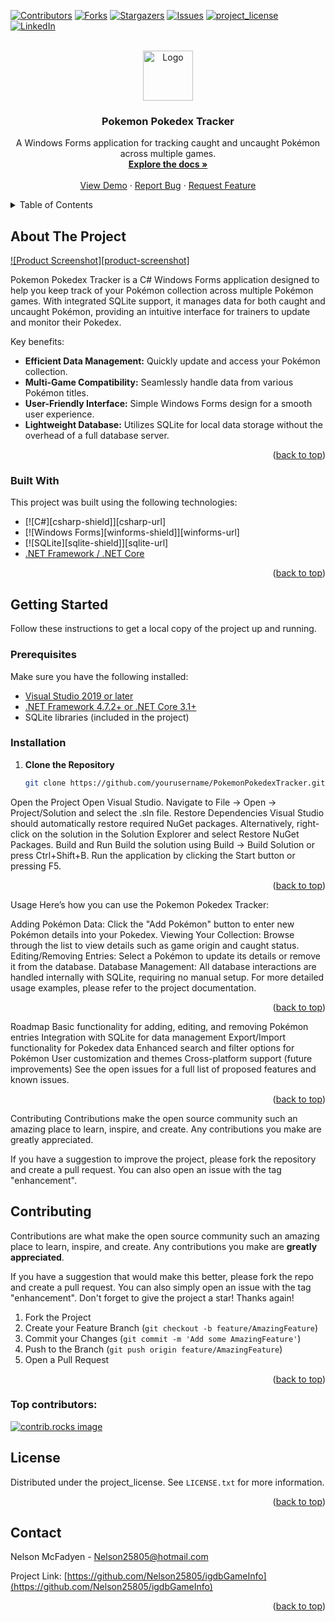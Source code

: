 <!-- Improved compatibility of back to top link: See: https://github.com/othneildrew/Best-README-Template/pull/73 -->
<a id="readme-top"></a>

<!-- PROJECT SHIELDS -->
<!--
*** I'm using markdown "reference style" links for readability.
*** Reference links are enclosed in brackets [ ] instead of parentheses ( ).
*** See the bottom of this document for the declaration of the reference variables
*** for contributors-url, forks-url, etc. This is an optional, concise syntax you may use.
*** https://www.markdownguide.org/basic-syntax/#reference-style-links
-->
[![Contributors][contributors-shield]][contributors-url]
[![Forks][forks-shield]][forks-url]
[![Stargazers][stars-shield]][stars-url]
[![Issues][issues-shield]][issues-url]
[![project_license][license-shield]][license-url]
[![LinkedIn][linkedin-shield]][linkedin-url]

<!-- PROJECT LOGO -->
<br />
<div align="center">
  <a href="https://github.com/yourusername/PokemonPokedexTracker">
    <img src="images/logo.png" alt="Logo" width="80" height="80">
  </a>

  <h3 align="center">Pokemon Pokedex Tracker</h3>


  <p align="center">
    A Windows Forms application for tracking caught and uncaught Pokémon across multiple games.
    <br />
    <a href="https://github.com/yourusername/PokemonPokedexTracker"><strong>Explore the docs »</strong></a>
    <br />
    <br />
    <a href="https://github.com/yourusername/PokemonPokedexTracker">View Demo</a>
    &middot;
    <a href="https://github.com/yourusername/PokemonPokedexTracker/issues/new?labels=bug&template=bug-report.md">Report Bug</a>
    &middot;
    <a href="https://github.com/yourusername/PokemonPokedexTracker/issues/new?labels=enhancement&template=feature-request.md">Request Feature</a>
  </p>
</div>

<!-- TABLE OF CONTENTS -->
<details>
  <summary>Table of Contents</summary>
  <ol>
    <li>
      <a href="#about-the-project">About The Project</a>
      <ul>
        <li><a href="#built-with">Built With</a></li>
      </ul>
    </li>
    <li>
      <a href="#getting-started">Getting Started</a>
      <ul>
        <li><a href="#prerequisites">Prerequisites</a></li>
        <li><a href="#installation">Installation</a></li>
      </ul>
    </li>
    <li><a href="#usage">Usage</a></li>
    <li><a href="#roadmap">Roadmap</a></li>
    <li><a href="#contributing">Contributing</a></li>
    <li><a href="#license">License</a></li>
    <li><a href="#contact">Contact</a></li>
    <li><a href="#acknowledgments">Acknowledgments</a></li>
  </ol>
</details>



<!-- ABOUT THE PROJECT -->
<!-- ABOUT THE PROJECT -->
## About The Project

[![Product Screenshot][product-screenshot]](https://github.com/yourusername/PokemonPokedexTracker)

Pokemon Pokedex Tracker is a C# Windows Forms application designed to help you keep track of your Pokémon collection across multiple Pokémon games. With integrated SQLite support, it manages data for both caught and uncaught Pokémon, providing an intuitive interface for trainers to update and monitor their Pokedex.

Key benefits:
* **Efficient Data Management:** Quickly update and access your Pokémon collection.
* **Multi-Game Compatibility:** Seamlessly handle data from various Pokémon titles.
* **User-Friendly Interface:** Simple Windows Forms design for a smooth user experience.
* **Lightweight Database:** Utilizes SQLite for local data storage without the overhead of a full database server.

<p align="right">(<a href="#readme-top">back to top</a>)</p>

### Built With

This project was built using the following technologies:

* [![C#][csharp-shield]][csharp-url]
* [![Windows Forms][winforms-shield]][winforms-url]
* [![SQLite][sqlite-shield]][sqlite-url]
* [.NET Framework / .NET Core](https://dotnet.microsoft.com/)

<p align="right">(<a href="#readme-top">back to top</a>)</p>

<!-- GETTING STARTED -->
## Getting Started

Follow these instructions to get a local copy of the project up and running.

### Prerequisites

Make sure you have the following installed:
* [Visual Studio 2019 or later](https://visualstudio.microsoft.com/)
* [.NET Framework 4.7.2+ or .NET Core 3.1+](https://dotnet.microsoft.com/)
* SQLite libraries (included in the project)

### Installation

1. **Clone the Repository**
   ```sh
   git clone https://github.com/yourusername/PokemonPokedexTracker.git
Open the Project
Open Visual Studio.
Navigate to File -> Open -> Project/Solution and select the .sln file.
Restore Dependencies
Visual Studio should automatically restore required NuGet packages.
Alternatively, right-click on the solution in the Solution Explorer and select Restore NuGet Packages.
Build and Run
Build the solution using Build -> Build Solution or press Ctrl+Shift+B.
Run the application by clicking the Start button or pressing F5.
<p align="right">(<a href="#readme-top">back to top</a>)</p> <!-- USAGE -->
Usage
Here’s how you can use the Pokemon Pokedex Tracker:

Adding Pokémon Data: Click the "Add Pokémon" button to enter new Pokémon details into your Pokedex.
Viewing Your Collection: Browse through the list to view details such as game origin and caught status.
Editing/Removing Entries: Select a Pokémon to update its details or remove it from the database.
Database Management: All database interactions are handled internally with SQLite, requiring no manual setup.
For more detailed usage examples, please refer to the project documentation.

<p align="right">(<a href="#readme-top">back to top</a>)</p> <!-- ROADMAP -->
Roadmap
 Basic functionality for adding, editing, and removing Pokémon entries
 Integration with SQLite for data management
 Export/Import functionality for Pokedex data
 Enhanced search and filter options for Pokémon
 User customization and themes
 Cross-platform support (future improvements)
See the open issues for a full list of proposed features and known issues.

<p align="right">(<a href="#readme-top">back to top</a>)</p> <!-- CONTRIBUTING -->
Contributing
Contributions make the open source community such an amazing place to learn, inspire, and create. Any contributions you make are greatly appreciated.

If you have a suggestion to improve the project, please fork the repository and create a pull request. You can also open an issue with the tag "enhancement".
<!-- CONTRIBUTING -->
## Contributing

Contributions are what make the open source community such an amazing place to learn, inspire, and create. Any contributions you make are **greatly appreciated**.

If you have a suggestion that would make this better, please fork the repo and create a pull request. You can also simply open an issue with the tag "enhancement".
Don't forget to give the project a star! Thanks again!

1. Fork the Project
2. Create your Feature Branch (`git checkout -b feature/AmazingFeature`)
3. Commit your Changes (`git commit -m 'Add some AmazingFeature'`)
4. Push to the Branch (`git push origin feature/AmazingFeature`)
5. Open a Pull Request

<p align="right">(<a href="#readme-top">back to top</a>)</p>

### Top contributors:

<a href="https://github.com/Nelson25805/igdbGameInfo/graphs/contributors">
  <img src="https://contrib.rocks/image?repo=Nelson25805/igdbGameInfo" alt="contrib.rocks image" />
</a>



<!-- LICENSE -->
## License

Distributed under the project_license. See `LICENSE.txt` for more information.

<p align="right">(<a href="#readme-top">back to top</a>)</p>



<!-- CONTACT -->
## Contact

Nelson McFadyen <!-- - [@twitter_handle](https://twitter.com/twitter_handle) --> - Nelson25805@hotmail.com

Project Link: [https://github.com/Nelson25805/igdbGameInfo](https://github.com/Nelson25805/igdbGameInfo)

<p align="right">(<a href="#readme-top">back to top</a>)</p>


<!-- MARKDOWN LINKS & IMAGES -->
<!-- https://www.markdownguide.org/basic-syntax/#reference-style-links -->
[contributors-shield]: https://img.shields.io/github/contributors/Nelson25805/igdbGameInfo.svg?style=for-the-badge
[contributors-url]: https://github.com/Nelson25805/igdbGameInfo/graphs/contributors
[forks-shield]: https://img.shields.io/github/forks/Nelson25805/igdbGameInfo.svg?style=for-the-badge
[forks-url]: https://github.com/Nelson25805/igdbGameInfo/network/members
[stars-shield]: https://img.shields.io/github/stars/Nelson25805/igdbGameInfo.svg?style=for-the-badge
[stars-url]: https://github.com/Nelson25805/igdbGameInfo/stargazers
[issues-shield]: https://img.shields.io/github/issues/Nelson25805/igdbGameInfo.svg?style=for-the-badge
[issues-url]: https://github.com/Nelson25805/igdbGameInfo/issues
[license-shield]: https://img.shields.io/github/license/Nelson25805/igdbGameInfo.svg?style=for-the-badge
[license-url]: https://github.com/Nelson25805/igdbGameInfo/blob/master/LICENSE.txt
[linkedin-shield]: https://img.shields.io/badge/-LinkedIn-black.svg?style=for-the-badge&logo=linkedin&colorB=555
[linkedin-url]: https://www.linkedin.com/in/nelson-mcfadyen-806134133/

[project-Image]: GithubImages/projectImage.png

[project-screenshot]: GithubImages/mainScreen.png
[project-screenshot2]: GithubImages/filteredGameSearch.gif
[project-screenshot3]: GithubImages/randomGameSearch.gif

[project-screenshot4]: GithubImages/excelExample.png
[project-screenshot5]: GithubImages/envExample.png


[Python-url]: https://www.python.org/downloads/
[PyQt5-url]: https://pypi.org/project/PyQt5/
[qdarkstyle-url]: https://pypi.org/project/QDarkStyle/
[igdb-api-url]: https://api-docs.igdb.com/
[pandas-url]: https://pandas.pydata.org/

[Python]: https://img.shields.io/badge/python-3670A0?style=for-the-badge&logo=python&logoColor=ffdd54
[Python-url]: https://www.python.org/downloads/
[Tkinter]: https://img.shields.io/badge/Tkinter-8.6-green
[Tkinter-url]: https://docs.python.org/3/library/tkinter.html


[JQuery.com]: https://img.shields.io/badge/jQuery-0769AD?style=for-the-badge&logo=jquery&logoColor=white
[JQuery-url]: https://jquery.com 
